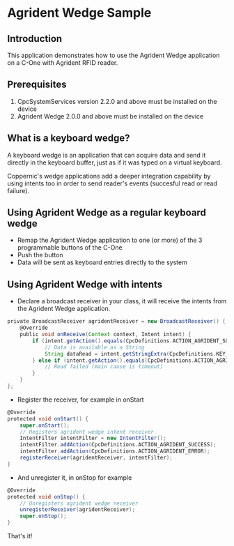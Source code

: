 # Agrident Wedge Sample

Introduction
------------

This application demonstrates how to use the Agrident Wedge application on a C-One with Agrident RFID reader.

Prerequisites
-------------

1. CpcSystemServices version 2.2.0 and above must be installed on the device
2. Agrident Wedge 2.0.0 and above must be installed on the device

What is a keyboard wedge?
-------------------------

A keyboard wedge is an application that can acquire data and send it directly in the keyboard buffer, just as if it was typed on a virtual keyboard.

Coppernic's wedge applications add a deeper integration capability by using intents too in order to send reader's events (succesful read or read failure).

Using Agrident Wedge as a regular keyboard wedge
-------------------------------------------------------

- Remap the Agrident Wedge application to one (or more) of the 3 programmable buttons of the C-One
- Push the button
- Data will be sent as keyboard entries directly to the system

Using Agrident Wedge with intents
---------------------------------

- Declare a broadcast receiver in your class, it will receive the intents from the Agrident Wedge application.

``` groovy
private BroadcastReceiver agridentReceiver = new BroadcastReceiver() {
    @Override
    public void onReceive(Context context, Intent intent) {        
        if (intent.getAction().equals(CpcDefinitions.ACTION_AGRIDENT_SUCCESS)) {
            // Data is available as a String
            String dataRead = intent.getStringExtra(CpcDefinitions.KEY_BARCODE_DATA);           
        } else if (intent.getAction().equals(CpcDefinitions.ACTION_AGRIDENT_ERROR)) {
            // Read failed (main cause is timeout)
        }
    }
};
```

- Register the receiver, for example in onStart

``` groovy
@Override
protected void onStart() {
    super.onStart();
    // Registers agrident wedge intent receiver
    IntentFilter intentFilter = new IntentFilter();
    intentFilter.addAction(CpcDefinitions.ACTION_AGRIDENT_SUCCESS);
    intentFilter.addAction(CpcDefinitions.ACTION_AGRIDENT_ERROR);
    registerReceiver(agridentReceiver, intentFilter);
}    
```

- And unregister it, in onStop for example

``` groovy
@Override
protected void onStop() {
    // Unregisters agrident wedge receiver
    unregisterReceiver(agridentReceiver);
    super.onStop();
}
```

That's it!
